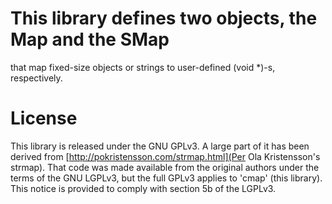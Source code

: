 # This library defines two objects, the Map and the SMap

that map fixed-size objects or strings to user-defined (void \*)-s,
respectively.

# License

  This library is released under the GNU GPLv3.  A large part of it
has been derived from 
[http://pokristensson.com/strmap.html](Per Ola Kristensson's strmap).
That code was made available from the original authors under the
terms of the GNU LGPLv3, but the full GPLv3 applies to 'cmap' (this library).
This notice is provided to comply with section 5b of the LGPLv3.
